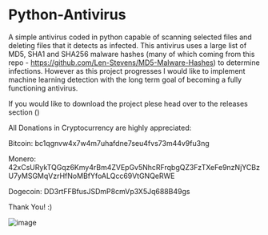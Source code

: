 # Python-Antivirus
A simple antivirus coded in python capable of scanning selected files and deleting files that it detects as infected. This antivirus uses a large list of MD5, SHA1 and SHA256 malware hashes (many of which coming from this repo - https://github.com/Len-Stevens/MD5-Malware-Hashes) to determine infections. However as this project progresses I would like to implement machine learning detection with the long term goal of becoming a fully functioning antivirus. 

If you would like to download the project plese head over to the releases section ()

All Donations in Cryptocurrency are highly appreciated:  

Bitcoin: bc1qgnvw4x7w4m7uhafdne7seu4fvs73m44v9fu3ng  

Monero: 42xCsURykTQGqz6Kmy4rBm4ZVEpGv5NhcRFrqbgQZ3FzTXeFe9nzNjYCBzU7yMSGMqVzrHfNoMBfYfoALQcc69VtGNQeRWE  

Dogecoin: DD3rtFFBfusJSDmP8cmVp3X5Jq688B49gs  

Thank You! :)

![image](https://user-images.githubusercontent.com/79765504/110012476-3c13e500-7d29-11eb-9642-d41edc75aef0.png)

